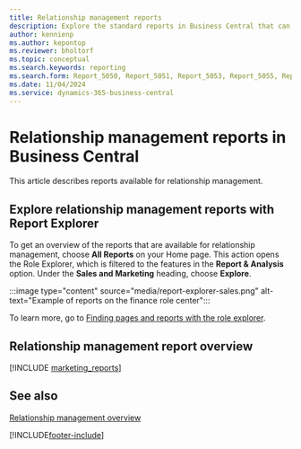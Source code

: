 ```yaml
---
title: Relationship management reports
description: Explore the standard reports in Business Central that can help you track and manage your relationship management initiatives.
author: kennienp
ms.author: kepontop
ms.reviewer: bholtorf
ms.topic: conceptual
ms.search.keywords: reporting
ms.search.form: Report_5050, Report_5051, Report_5053, Report_5055, Report_5056, Report_5058, Report_5060, Report_5061, Report_5062, Report_5063, Report_5064, Report_5066, Report_5065, Report_5067, Report_5068
ms.date: 11/04/2024
ms.service: dynamics-365-business-central
---
```


# Relationship management reports in Business Central

This article describes reports available for relationship management.


## Explore relationship management reports with Report Explorer

To get an overview of the reports that are available for relationship management, choose **All Reports** on your Home page. This action opens the Role Explorer, which is filtered to the features in the **Report & Analysis** option. Under the **Sales and Marketing** heading, choose **Explore**.

:::image type="content" source="media/report-explorer-sales.png" alt-text="Example of reports on the finance role center":::

To learn more, go to [Finding pages and reports with the role explorer](ui-role-explorer.md).


## Relationship management report overview

[!INCLUDE [marketing_reports](includes/marketing-reports-include.md)]


## See also

[Relationship management overview](marketing-relationship-management.md)  

[!INCLUDE[footer-include](includes/footer-banner.md)]